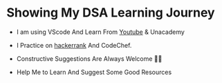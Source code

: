 # Showing My DSA Learning Journey

- I am using VScode And Learn From [Youtube](https://www.youtube.com/playlist?list=PLfqMhTWNBTe0b2nM6JHVCnAkhQRGiZMSJ) & Unacademy

- I Practice on [hackerrank](https://www.hackerrank.com/dhimana862) And CodeChef.

- Constructive Suggestions Are Always Welcome 🙋‍♂️
- Help Me to Learn And Suggest Some Good Resources
